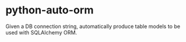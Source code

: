 # python-auto-orm
Given a DB connection string, automatically produce table models to be used with SQLAlchemy ORM.
